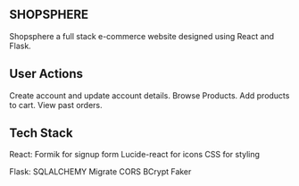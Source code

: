 ## SHOPSPHERE
Shopsphere a full stack e-commerce website designed using React and Flask.

## User Actions
Create account and update account details.
Browse Products.
Add products to cart.
View past orders.

## Tech Stack
React:
      Formik for signup form
      Lucide-react for icons
      CSS for styling

Flask:
      SQLALCHEMY
      Migrate
      CORS
      BCrypt
      Faker